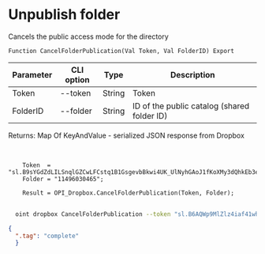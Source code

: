 ﻿---
sidebar_position: 2
---

# Unpublish folder
 Cancels the public access mode for the directory



`Function CancelFolderPublication(Val Token, Val FolderID) Export`

  | Parameter | CLI option | Type | Description |
  |-|-|-|-|
  | Token | --token | String | Token |
  | FolderID | --folder | String | ID of the public catalog (shared folder ID) |

  
  Returns:  Map Of KeyAndValue - serialized JSON response from Dropbox

<br/>




```bsl title="Code example"
    Token  = "sl.B9sYGdZdLILSnqlGZCwLFCstq1B1GsgevbBkwi4UK_UlNyhGAoJ1fKoXMy3dQhkEb3e80HTL6g...";
    Folder = "11496030465";

    Result = OPI_Dropbox.CancelFolderPublication(Token, Folder);
```



```sh title="CLI command example"
    
  oint dropbox CancelFolderPublication --token "sl.B6AQWp9MlZlz4iaf41whVKxX9-MXeCiQhPRe4YIRxFmZ3zHsdjmOAatzgaWVhqmlIOvDD6WIUQ..." --folder %folder%

```

```json title="Result"
{
  ".tag": "complete"
  }
```
